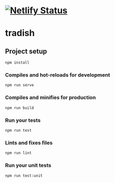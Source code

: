 # [![Netlify Status](https://api.netlify.com/api/v1/badges/724513a2-f05d-4bf0-8237-a25e4f47ced8/deploy-status)](https://app.netlify.com/sites/awesome-curie-d7c37b/deploys)

# tradish

## Project setup

```
npm install
```

### Compiles and hot-reloads for development

```
npm run serve
```

### Compiles and minifies for production

```
npm run build
```

### Run your tests

```
npm run test
```

### Lints and fixes files

```
npm run lint
```

### Run your unit tests

```
npm run test:unit
```
